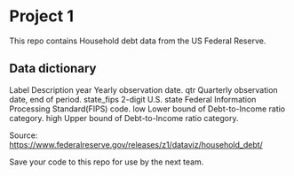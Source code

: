 # Project 1

This repo contains Household debt data from the US Federal Reserve.

## Data dictionary
Label		Description
year		Yearly observation date.
qtr 		Quarterly observation date, end of period.
state_fips 	2-digit U.S. state Federal Information Processing Standard(FIPS) code.
low		    Lower bound of Debt-to-Income ratio category.
high		Upper bound of Debt-to-Income ratio category.


Source: https://www.federalreserve.gov/releases/z1/dataviz/household_debt/



Save your code to this repo for use by the next team. 


